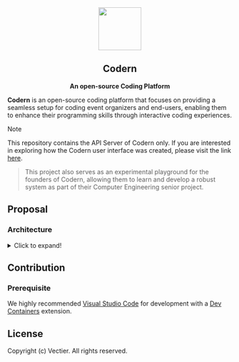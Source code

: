 <div align="center">
    <img src="https://github.com/codern-org/codern/assets/17198802/43ae20dc-74ba-42d3-9a5d-c77dde27217c" width="96" />
    <h2>Codern</h2>
    <p><b>An open-source Coding Platform</b></p>
</div>

**Codern** is an open-source coding platform that focuses on providing a seamless setup for coding event organizers and end-users, enabling them to enhance their programming skills through interactive coding experiences.

> [!NOTE]
> This repository contains the API Server of Codern only. If you are interested in exploring how the Codern user interface was created, please visit the link [here](https://github.com/codern-org/ui).

> This project also serves as an experimental playground for the founders of Codern, allowing them to learn and develop a robust system as part of their Computer Engineering senior project.

## Proposal

### Architecture

<details><summary>Click to expand!</summary>

```mermaid
flowchart TB
    subgraph route[Route]
        swaggerRoute[Swagger route]
        apiRoute[Public API route]
        fallbackRoute[Fallback route]

        apiRoute -.->|Not match any routes| fallbackRoute
        swaggerRoute
    end

    subgraph middleware[Middleware]
        loggerMiddleware[Logger middleware]
    end

    subgraph controller[Controller]
        authController[Auth Controller]
    end

    subgraph usecase[Usecase]
        authUsecase[Auth usecase]
        googleUsecase[Google usecase]
        sessionUsecase[Session usecase]
        userUsecase[User usecase]
    end

    subgraph repository[Repository]
        sessionRepository[Session Repository]
        userRepository[User Repository]
    end

    subgraph fiber[Fiber]
        route
        middleware
        controller
        usecase
        repository

        apiRoute --> loggerMiddleware
        loggerMiddleware --> controller

        authController --> authUsecase
        authController --> googleUsecase

        authUsecase --> googleUsecase
        authUsecase --> sessionUsecase
        authUsecase --> userUsecase

        %% For alignment
        authController --> userUsecase

        sessionUsecase --> sessionRepository
        userUsecase --> userRepository
    end

    style fiber fill:#dfe6e9
    style route fill:#b2bec3
    style controller fill:#b2bec3
    style usecase fill:#b2bec3
    style repository fill:#b2bec3

    style platform fill:#dfe6e9
    style database fill:#b2bec3

    loggerMiddleware -->|Measurement executation time| influxdb
    grafana -.->|Visualization| influxdb
    repository ---> mysql

    config[YAML file]
    fiber -->|Load configuration| config
    vault -->|Render template| config

    subgraph platform[Other platform]
        grafana[Grafana]
        vault[Vault]

        subgraph database[Database]
            mysql[(MySQL)]
            influxdb[(InfluxDB)]
        end
    end
```

#### We don't need Microservice

Behind the scenes, the Codern API server was built using lighting-fast web framework, [Fiber](https://docs.gofiber.io/). Our codebase was designed with a monolithic architecture. Previosuly, we adopted a Microservice architecture for building everything (see [legacy version](https://github.com/codern-org/legacy)), but we eventually made the decision to switch back to a monolith. We found that the Microservice architecture didn't provide us any significant advantages, only introducing development difficulties. As the result, **we opted for the more streamlined monolithic approach.**

#### Clean architecture

This project follows the Clean Architecture principles, ensuring a modular and maintainable codebase. With clear separation of core business logic from external dependencies, it promotes flixibility and scalability. This approach also facilitates easier testing.

_Thanks to Uncle Bob, for the [article](https://blog.cleancoder.com/uncle-bob/2012/08/13/the-clean-architecture.html) of Clean Architecture._

#### Logging & Measurement

This project utilizes [InfluxDB](https://www.influxdata.com/), [Prometheus](https://prometheus.io/), [Grafana](https://grafana.com/) and to achieve a robust log and metric management system. With InfluxDB for time-series storage, Prometheus for monitoring, and Grafana for visualization, we ensure optimal performance and proactive issue detection.

</details>

## Contribution

### Prerequisite

We highly recommended [Visual Studio Code](https://code.visualstudio.com/) for development with a [Dev Containers](https://marketplace.visualstudio.com/items?itemName=ms-vscode-remote.remote-containers) extension.

## License

Copyright (c) Vectier. All rights reserved.
